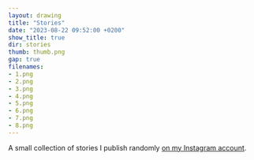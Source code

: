```yaml
---
layout: drawing
title: "Stories"
date: "2023-08-22 09:52:00 +0200"
show_title: true
dir: stories
thumb: thumb.png
gap: true
filenames: 
- 1.png
- 2.png
- 3.png
- 4.png
- 5.png
- 6.png
- 7.png
- 8.png
---
```


A small collection of stories I publish randomly [on my Instagram account](https://instagram.com/javier).

